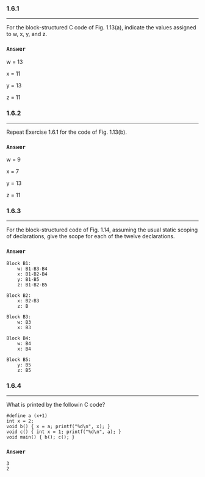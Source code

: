 ### 1.6.1
***
For the block-structured C code of Fig. 1.13(a), indicate the values assigned to w, x, y, and z.

### `Answer`
w = 13

x = 11

y = 13

z = 11

### 1.6.2
***
Repeat Exercise 1.6.1 for the code of Fig. 1.13(b).

### `Answer`
w = 9

x = 7

y = 13

z = 11

### 1.6.3
***
For the block-structured code of Fig. 1.14, assuming the usual static scoping of declarations, give the scope for each of the twelve declarations.

### `Answer`
```
Block B1:
    w: B1-B3-B4
    x: B1-B2-B4
    y: B1-B5
    z: B1-B2-B5

Block B2:
    x: B2-B3
    z: B

Block B3:
    w: B3
    x: B3

Block B4:
    w: B4
    x: B4

Block B5:
    y: B5
    z: B5
```

### 1.6.4
***
What is printed by the followin C code?

    #define a (x+1)
    int x = 2;
    void b() { x = a; printf("%d\n", x); }
    void c() { int x = 1; printf("%d\n", a); }
    void main() { b(); c(); }

### `Answer`
```
3
2

```
